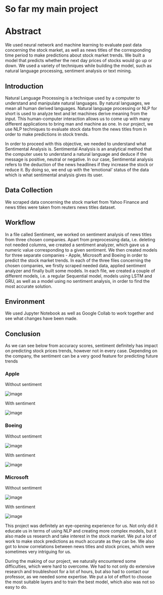 # So far my main project


# Abstract
We used neural network and machine learning  to evaluate past data concerning the stock market, as well as news titles of the corresponding time period to make predictions about stock market trends. We built a model that predicts whether the next day prices of stocks would go up or down. We used a variety of techniques while building the model, such as natural language processing, sentiment analysis or text mining.

## Introduction
Natural Language Processing is a technique used by a computer to understand and manipulate natural languages. By natural languages, we mean all human derived languages. Natural language processing or NLP for short is used to analyze text and let machines derive meaning from the input. This human-computer interaction allows us to come up with many different applications to bring man and machine as one. In our project,  we use NLP techniques to evaluate stock data from the news titles from in order to make predictions in stock trends.

In order to proceed with this objective, we needed to understand what Sentimental Analysis is. Sentimental Analysis is an analytical method that the computer uses to understand a natural language and deduce if the message is positive, neutral or negative. In our case, Sentimental analysis refers to the deduction of the news headlines if they increase the stock or reduce it. By doing so, we end up with the ‘emotional’ status of the data which is what sentimental analysis gives its user.

## Data Collection
We scraped data concerning the stock market from Yahoo Finance and news titles were taken from reuters news titles dataset. 

## Workflow
In a file called Sentiment, we worked on sentiment analysis of news titles from three chosen companies. Apart from preprocessing data, i.e. deleting not needed columns, we created a sentiment analyzer, which gave us a numeric value corresponding to a given sentiment. We then created models for three separate companies - Apple, Microsoft and Boeing in order to predict the stock market trends. In each of the three files concerning the chosen companies, we firstly scraped needed data, applied sentiment analyzer and finally built some models. In each file, we created a couple of different models, i.e. a regular Sequential model, models using LSTM and GRU, as well as a model using no sentiment analysis, in order to find the most accurate solution.

## Environment
We used Jupyter Notebook as well as Google Collab to work together and see what changes have been made.

## Conclusion
As we can see below from accuracy scores, sentiment definitely has impact on predicting stock prices trends, however not in every case. Depending on the company, the sentiment can be a very good feature for predicting future trends

### Apple
Without sentiment 

![image](https://user-images.githubusercontent.com/58428501/80479889-06a3ab80-8950-11ea-9e0c-4c828f94bbda.png)

With sentiment 

![image](https://user-images.githubusercontent.com/58428501/80367788-f6c29380-888b-11ea-9c2d-d581f2618bf7.png)

### Boeing
Without sentiment

![image](https://user-images.githubusercontent.com/58428501/80367902-28d3f580-888c-11ea-9482-5ed60e062905.png)

With sentiment

![image](https://user-images.githubusercontent.com/58428501/80367951-3b4e2f00-888c-11ea-9451-da70644492c6.png)

### Microsoft
Without sentiment

![image](https://user-images.githubusercontent.com/58428501/80368025-5c168480-888c-11ea-9bcc-63f1814e1a39.png)

With sentiment

![image](https://user-images.githubusercontent.com/58428501/80368057-6afd3700-888c-11ea-9e01-ab68cbf64121.png)


This project was definitely an eye-opening experience for us. Not only did it educate us in terms of using NLP and creating more complex models, but it also made us research and take interest in the stock market. We put a lot of work to make stock predictions as much accurate as they can be. We also got to know correlations between news titles and stock prices, which were sometimes very intriguing for us.

During the making of our project, we naturally encountered some difficulties, which were hard to overcome. We had to not only do extensive research and troubleshoot for a lot of hours, but also had to contact our professor, as we needed some expertise. We put a lot of effort to choose the most suitable layers and to train the best model, which also was not so easy to do.
